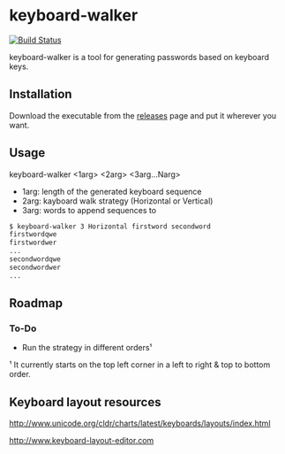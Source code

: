# keyboard-walker

[![Build Status](https://travis-ci.com/Merik88/keyboard-walker.svg?branch=master)](https://travis-ci.com/Merik88/keyboard-walker)

keyboard-walker is a tool for generating passwords based on keyboard keys.

## Installation

Download the executable from the [releases](https://github.com/Merik88/keyboard-walker/releases) page and put it wherever you want.

## Usage

keyboard-walker <1arg> <2arg> <3arg...Narg>

- 1arg: length of the generated keyboard sequence
- 2arg: kayboard walk strategy (Horizontal or Vertical)
- 3arg: words to append sequences to

```bash
$ keyboard-walker 3 Horizontal firstword secondword
firstwordqwe
firstwordwer
...
secondwordqwe
secondwordwer
...
```

## Roadmap

### To-Do

- Run the strategy in different orders¹

¹ It currently starts on the top left corner in a left to right & top to bottom order.

## Keyboard layout resources

<http://www.unicode.org/cldr/charts/latest/keyboards/layouts/index.html>

<http://www.keyboard-layout-editor.com>
